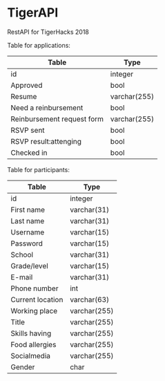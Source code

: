# TigerAPI
RestAPI for TigerHacks 2018 

Table for applications:

|Table|Type|
|---|---|
|id|integer|
|Approved|bool|
|Resume|varchar(255)|
|Need a reinbursement|bool|
|Reinbursement request form|varchar(255)|
|RSVP sent|bool|
|RSVP result:attenging|bool|
|Checked in|bool|

Table for participants:

|Table|Type|
|---|---|
|id|integer|
|First name|varchar(31)|
|Last name|varchar(31)|
|Username|varchar(15)|
|Password|varchar(15)|
|School|varchar(31)|
|Grade/level|varchar(15)|
|E-mail|varchar(31)|
|Phone number|int|
|Current location|varchar(63)|
|Working place|varchar(255)|
|Title|varchar(255)|
|Skills having|varchar(255)|
|Food allergies|varchar(255)|
|Socialmedia|varchar(255)|
|Gender|char|

